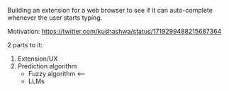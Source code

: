 Building an extension for a web browser to see if it can auto-complete whenever the user starts typing.

Motivation: https://twitter.com/kushashwa/status/1719299488215687364

2 parts to it:

1. Extension/UX
2. Prediction algorithm
    * Fuzzy algorithm <--
    * LLMs
